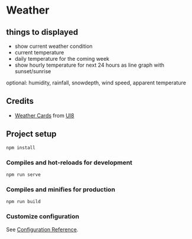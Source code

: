 # Weather

## things to displayed
- show current weather condition
- current temperature
- daily temperature for the coming week
- show hourly temperature for next 24 hours as line graph with sunset/sunrise

optional: humidity, rainfall, snowdepth, wind speed, apparent temperature

## Credits

- [Weather Cards](https://ui8.net/salmanwap/products/weather-app-cards) from [UI8](https://ui8.net/)

## Project setup
```
npm install
```

### Compiles and hot-reloads for development
```
npm run serve
```

### Compiles and minifies for production
```
npm run build
```

### Customize configuration
See [Configuration Reference](https://cli.vuejs.org/config/).
